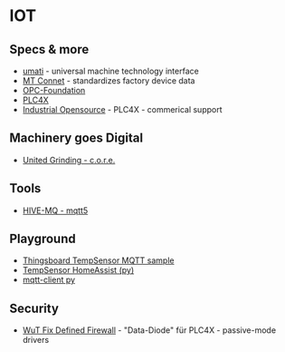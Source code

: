 # IOT


## Specs & more

- [umati](https://umati.org/about/) - universal machine technology interface
- [MT Connet](https://www.mtconnect.org/) - standardizes factory device data
- [OPC-Foundation](https://opcfoundation.org/)
- [PLC4X](https://plc4x.apache.org/)
- [Industrial Opensource](https://industrial-opensource.com/) - PLC4X - commerical support


## Machinery goes Digital

- [United Grinding - c.o.r.e.](https://www.grinding.ch/de/digitalisierung/digital-interfaces/)

## Tools

- [HIVE-MQ - mqtt5](https://www.hivemq.com/mqtt/mqtt-protocol/)



## Playground

- [Thingsboard TempSensor MQTT sample](https://thingsboard.io/docs/samples/esp8266/temperature/)
- [TempSensor HomeAssist (py)](https://www.smartlab.at/build-a-wireless-mqtt-temperature-and-humidity-sensor-for-your-home-assistant/)
- [mqtt-client py](http://www.steves-internet-guide.com/into-mqtt-python-client/)


## Security

- [WuT  Fix Defined Firewall](https://www.wut.de/e-55312-ww-dade-000.php) - "Data-Diode" für PLC4X - passive-mode drivers

